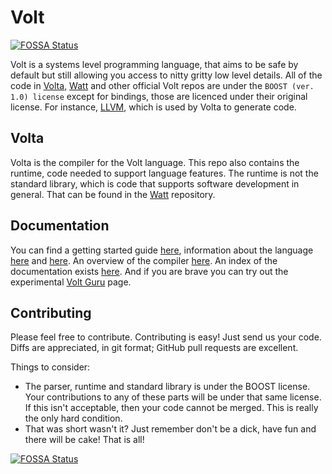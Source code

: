 # Volt
[![FOSSA Status](https://app.fossa.io/api/projects/git%2Bgithub.com%2FVoltLang%2FVolta.svg?type=shield)](https://app.fossa.io/projects/git%2Bgithub.com%2FVoltLang%2FVolta?ref=badge_shield)


Volt is a systems level programming language, that aims to be safe by default but
still allowing you access to nitty gritty low level details. All of
the code in [Volta], [Watt] and other official Volt repos are under the
`BOOST (ver. 1.0) license` except for bindings, those are licenced under their
original license. For instance, [LLVM], which is used by Volta to
generate code.

## Volta

Volta is the compiler for the Volt language. This repo also contains the runtime,
code needed to support language features. The runtime is not the standard library,
which is code that supports software development in general. That can be found
in the [Watt](https://github.com/VoltLang/Watt) repository.

## Documentation

You can find a getting started guide
[here](http://docs.volt-lang.org/doc/tvpl/c2-setup.html), information about the
language [here](http://docs.volt-lang.org/doc/tvpl/c1-intro.html) and [here](http://docs.volt-lang.org/doc/volt.html). An overview of the
compiler [here](http://docs.volt-lang.org/doc/overview.html). An index of
the documentation exists [here](http://docs.volt-lang.org/). And if you are brave
you can try out the experimental [Volt Guru](http://volt.guru) page.

## Contributing

Please feel free to contribute. Contributing is easy! Just send us your code.
Diffs are appreciated, in git format; GitHub pull requests are excellent.

Things to consider:

* The parser, runtime and standard library is under the BOOST license. Your
  contributions to any of these parts will be under that same license. If this
  isn't acceptable, then your code cannot be merged. This is really the only
  hard condition.
* That was short wasn't it? Just remember don't be a dick, have fun and there
  will be cake! That is all!

[Watt]: https://github.com/VoltLang/Watt
[LLVM]: http://llvm.org
[Volt]: http://www.volt-lang.org
[Volta]: https://github.com/VoltLang/Volta


[![FOSSA Status](https://app.fossa.io/api/projects/git%2Bgithub.com%2FVoltLang%2FVolta.svg?type=large)](https://app.fossa.io/projects/git%2Bgithub.com%2FVoltLang%2FVolta?ref=badge_large)